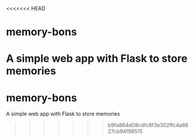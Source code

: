 <<<<<<< HEAD
# memory-bons
A simple web app with Flask to store memories
=======
# memory-bons
A simple web app with Flask to store memories
>>>>>>> b9fa864d08cdfc8f3e302ffc4a6627cb94f96515
